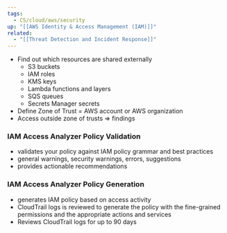 ```yaml
---
tags:
  - CS/cloud/aws/security
up: "[[AWS Identity & Access Management (IAM)]]"
related:
  - "[[Threat Detection and Incident Response]]"
---
```

- Find out which resources are shared externally
	- S3 buckets
	- IAM roles
	- KMS keys
	- Lambda functions and layers
	- SQS queues
	- Secrets Manager secrets
- Define Zone of Trust = AWS account or AWS organization
- Access outside zone of trusts => findings

### IAM Access Analyzer Policy Validation

- validates your policy against IAM policy grammar and best practices
- general warnings, security warnings, errors, suggestions
- provides actionable recommendations

### IAM Access Analyzer Policy Generation

- generates IAM policy based on access activity
- CloudTrail logs is reviewed to generate the policy with the fine-grained permissions and the appropriate actions and services
- Reviews CloudTrail logs for up to 90 days